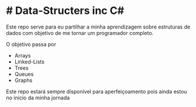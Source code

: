 <h1># Data-Structers inc C# </h1>

<p>Este repo serve para eu partilhar a minha aprendizagem sobre estruturas de dados com objetivo de me tornar um programador completo.</p>
<p>O objetivo passa por</p>

<ul>
  <li>Arrays</li>
  <li>Linked-Lists</li>
  <li>Trees</li>
  <li>Queues</li>
  <li>Graphs</li>
</ul>


<p>Este repo estará sempre disponível para aperfeiçoamento pois ainda estou no inicio da minha jornada</p>
